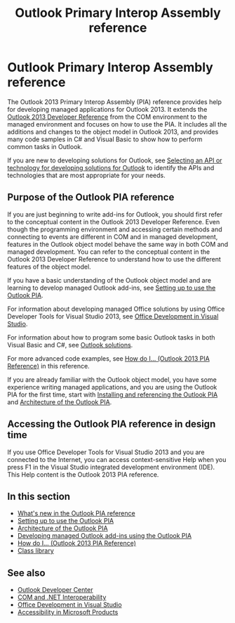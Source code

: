 ﻿---
title: Outlook Primary Interop Assembly reference
TOCTitle: '@NoTitle'
ms:assetid: 54bdde85-8dc9-4498-a1ac-f72eaf8f0cd3
ms:mtpsurl: https://msdn.microsoft.com/library/office/bb652780(v=office.15)
ms:contentKeyID: 55119771
ms.date: 09/15/2015
mtps_version: v=office.15
f1_keywords:
- Outlook 2010, programming
- Outlook 2010, object model
- Outlook 2010, PIA
- Outlook code samples
- Outlook 2010, primary interop assembly
- primary interop assembly [Outlook 2010]
- PIA [Outlook 2010]
- reference [Outlook 2010], primary interop assembly
---

# Outlook Primary Interop Assembly reference

The Outlook 2013 Primary Interop Assembly (PIA) reference provides help for developing managed applications for Outlook 2013. It extends the [Outlook 2013 Developer Reference](https://docs.microsoft.com/office/vba/api/overview/outlook) from the COM environment to the managed environment and focuses on how to use the PIA. It includes all the additions and changes to the object model in Outlook 2013, and provides many code samples in C\# and Visual Basic to show how to perform common tasks in Outlook.

If you are new to developing solutions for Outlook, see [Selecting an API or technology for developing solutions for Outlook](../selecting-an-api-or-technology-for-developing-solutions-for-outlook.md) to identify the APIs and technologies that are most appropriate for your needs.

## Purpose of the Outlook PIA reference

If you are just beginning to write add-ins for Outlook, you should first refer to the conceptual content in the Outlook 2013 Developer Reference. Even though the programming environment and accessing certain methods and connecting to events are different in COM and in managed development, features in the Outlook object model behave the same way in both COM and managed development. You can refer to the conceptual content in the Outlook 2013 Developer Reference to understand how to use the different features of the object model.

If you have a basic understanding of the Outlook object model and are learning to develop managed Outlook add-ins, see [Setting up to use the Outlook PIA](setting-up-to-use-the-outlook-pia.md). 

For information about developing managed Office solutions by using Office Developer Tools for Visual Studio 2013, see [Office Development in Visual Studio](https://docs.microsoft.com/visualstudio/vsto/office-and-sharepoint-development-in-visual-studio?view=vs-2017). 

For information about how to program some basic Outlook tasks in both Visual Basic and C\#, see [Outlook solutions](https://docs.microsoft.com/visualstudio/vsto/outlook-solutions?view=vs-2017). 

For more advanced code examples, see [How do I... (Outlook 2013 PIA Reference)](how-do-i-outlook-2013-pia-reference.md) in this reference.

If you are already familiar with the Outlook object model, you have some experience writing managed applications, and you are using the Outlook PIA for the first time, start with [Installing and referencing the Outlook PIA](installing-and-referencing-the-outlook-pia.md) and [Architecture of the Outlook PIA](architecture-of-the-outlook-pia.md).

## Accessing the Outlook PIA reference in design time

If you use Office Developer Tools for Visual Studio 2013 and you are connected to the Internet, you can access context-sensitive Help when you press F1 in the Visual Studio integrated development environment (IDE). This Help content is the Outlook 2013 PIA reference.

## In this section

- [What's new in the Outlook PIA reference](what-s-new-in-the-outlook-pia-reference.md)
- [Setting up to use the Outlook PIA](setting-up-to-use-the-outlook-pia.md)
- [Architecture of the Outlook PIA](architecture-of-the-outlook-pia.md)
- [Developing managed Outlook add-ins using the Outlook PIA](developing-managed-outlook-add-ins-using-the-outlook-pia.md)
- [How do I... (Outlook 2013 PIA Reference)](how-do-i-outlook-2013-pia-reference.md)
- [Class library](https://docs.microsoft.com/dotnet/api/microsoft.office.interop.outlook?view=outlook-pia)

## See also

- [Outlook Developer Center](../outlook-home.md)
- [COM and .NET Interoperability](https://www.apress.com/us/book/9781590590119)
- [Office Development in Visual Studio](https://docs.microsoft.com/visualstudio/vsto/office-and-sharepoint-development-in-visual-studio?view=vs-2017)
- [Accessibility in Microsoft Products](https://www.microsoft.com/en-us/accessibility/)


